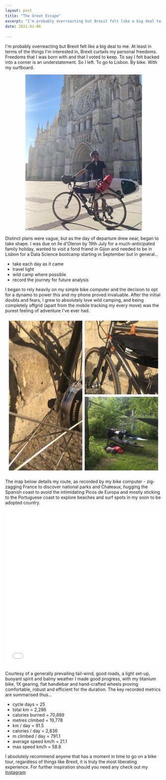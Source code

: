 ```yaml
---
layout: post
title: "The Great Escape"
excerpt: "I'm probably overreacting but Brexit felt like a big deal to me..."
date: 2021-01-06

---
```


I'm probably overreacting but Brexit felt like a big deal to me. At least in terms of the things I'm interested in, Brexit curtails my personal freedoms. Freedoms that I was born with and that I voted to keep. To say I felt backed into a corner is an understatement. So I left. To go to Lisbon. By bike. With my surfboard.

<p align='center'>
  <img src='/assets/bordeaux.jpg' height="500"/>
</p>

Distinct plans were vague, but as the day of departure drew near, began to take shape. I was due on Ile d'Oleron by 19th July for a much-anticipated family holiday, wanted to visit a fond friend in Gijon and needed to be in Lisbon for a Data Science bootcamp starting in September but in general...

  * take each day as it came
  * travel light
  * wild camp where possible
  * record the journey for future analysis

I began to rely heavily on my simple bike computer and the decision to opt for a dynamo to power this and my phone proved invaluable. After the initial doubts and fears, I grew to absolutely love wild camping, and being completely offgrid (apart from the mobile tracking my every move) was the purest feeling of adventure I've ever had.

<p align='center'>
  <img src='/assets/dynamo-collage.jpg' height="500"/>
</p>

The map below details my route, as recorded by my bike computer - zig-zagging France to discover national parks and Chateaux, hugging the Spanish coast to avoid the intimidating Picos de Europa and mostly sticking to the Portuguese coast to explore beaches and surf spots in my soon to be adopted country.

<div class="iframe-holder">
    <iframe src="/assets/osm.html" loading="lazy" frameborder="0" height="500" width="100%"></iframe>
</div>

Courtesy of a generally prevailing tail-wind, good roads, a light set-up, buoyant spirit and balmy weather I made good progress, with my titanium bike, 1X gearing, flat handlebar and hand-crafted wheels proving comfortable, robust and efficient for the duration. The key recorded metrics are summarised thus...

  * cycle days = 25
  * total km = 2,286
  * calories burned = 70,889
  * metres climbed = 19,778
  * km / day = 91.5
  * calories / day = 2,836
  * m climbed / day = 791.1
  * average speed km/h = 21.1
  * max speed km/h = 58.8

I absolutely recommend anyone that has a moment in time to go on a bike tour, regardless of things like Brexit, it is truly the most liberating experience. For further inspiration should you need any check out my [Instagram](https://www.instagram.com/data_scapes/)